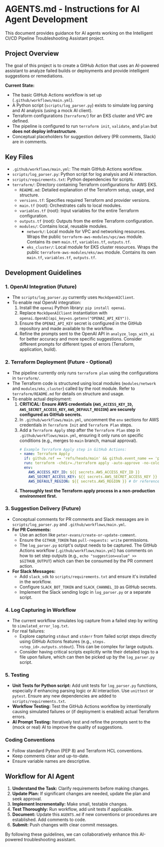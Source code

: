 # AGENTS.md - Instructions for AI Agent Development

This document provides guidance for AI agents working on the Intelligent CI/CD Pipeline Troubleshooting Assistant project.

## Project Overview

The goal of this project is to create a GitHub Action that uses an AI-powered assistant to analyze failed builds or deployments and provide intelligent suggestions or remediations.

**Current State:**
- The basic GitHub Actions workflow is set up (`.github/workflows/main.yml`).
- A Python script (`scripts/log_parser.py`) exists to simulate log parsing and AI analysis (using a mock AI client).
- Terraform configurations (`terraform/`) for an EKS cluster and VPC are defined.
- The pipeline is configured to run `terraform init`, `validate`, and `plan` but **does not deploy infrastructure**.
- Conceptual placeholders for suggestion delivery (PR comments, Slack) are in comments.

## Key Files

- `.github/workflows/main.yml`: The main GitHub Actions workflow.
- `scripts/log_parser.py`: Python script for log analysis and AI interaction.
- `scripts/requirements.txt`: Python dependencies for scripts.
- `terraform/`: Directory containing Terraform configurations for AWS EKS.
    - `README.md`: Detailed explanation of the Terraform setup, usage, and structure.
    - `versions.tf`: Specifies required Terraform and provider versions.
    - `main.tf` (root): Orchestrates calls to local modules.
    - `variables.tf` (root): Input variables for the entire Terraform configuration.
    - `outputs.tf` (root): Outputs from the entire Terraform configuration.
    - `modules/`: Contains local, reusable modules.
        - `network/`: Local module for VPC and networking resources. Wraps the public `terraform-aws-modules/vpc/aws` module. Contains its own `main.tf`, `variables.tf`, `outputs.tf`.
        - `eks_cluster/`: Local module for EKS cluster resources. Wraps the public `terraform-aws-modules/eks/aws` module. Contains its own `main.tf`, `variables.tf`, `outputs.tf`.

## Development Guidelines

### 1. OpenAI Integration (Future)
- The `scripts/log_parser.py` currently uses `MockOpenAIClient`.
- To enable real OpenAI integration:
    1. Install the `openai` Python library: `pip install openai`.
    2. Replace `MockOpenAIClient` instantiation with `openai.OpenAI(api_key=os.getenv("OPENAI_API_KEY"))`.
    3. Ensure the `OPENAI_API_KEY` secret is configured in the GitHub repository and made available to the workflow.
    4. Refine the prompts sent to the OpenAI API in `analyze_logs_with_ai` for better accuracy and more specific suggestions. Consider different prompts for different types of errors (Terraform, application, build).

### 2. Terraform Deployment (Future - Optional)
- The pipeline currently only runs `terraform plan` using the configurations in `terraform/`.
- The Terraform code is structured using local modules (`modules/network` and `modules/eks_cluster`) called by the root module. Refer to `terraform/README.md` for details on structure and usage.
- To enable actual deployment:
    1. **CRITICAL: Ensure AWS credentials (`AWS_ACCESS_KEY_ID`, `AWS_SECRET_ACCESS_KEY`, `AWS_DEFAULT_REGION`) are securely configured as GitHub secrets.**
    2. In `.github/workflows/main.yml`, uncomment the `env` sections for AWS credentials in `Terraform Init` and `Terraform Plan` steps.
    3. Add a `Terraform Apply` step after the `Terraform Plan` step in `.github/workflows/main.yml`, ensuring it only runs on specific conditions (e.g., merges to `main` branch, manual approval).
       ```yaml
       # Example Terraform Apply step in GitHub Actions:
       - name: Terraform Apply
         if: github.ref == 'refs/heads/main' && github.event_name == 'push' # Example condition
         run: terraform -chdir=./terraform apply -auto-approve -no-color
         env:
           AWS_ACCESS_KEY_ID: ${{ secrets.AWS_ACCESS_KEY_ID }}
           AWS_SECRET_ACCESS_KEY: ${{ secrets.AWS_SECRET_ACCESS_KEY }}
           AWS_DEFAULT_REGION: ${{ secrets.AWS_REGION }} # Or reference var.aws_region if set via tfvars
       ```
    4. **Thoroughly test the Terraform apply process in a non-production environment first.**

### 3. Suggestion Delivery (Future)
- Conceptual comments for PR comments and Slack messages are in `scripts/log_parser.py` and `.github/workflows/main.yml`.
- **For PR Comments:**
    - Use an action like `peter-evans/create-or-update-comment`.
    - Ensure the `GITHUB_TOKEN` has `pull-requests: write` permissions.
    - The `log_parser.py` script's output needs to be captured. The GitHub Actions workflow (`.github/workflows/main.yml`) has comments on how to set step outputs (e.g., `echo "suggestion=value" >> $GITHUB_OUTPUT`) which can then be consumed by the PR comment action.
- **For Slack Messages:**
    - Add `slack_sdk` to `scripts/requirements.txt` and ensure it's installed in the workflow.
    - Configure `SLACK_BOT_TOKEN` and `SLACK_CHANNEL_ID` as GitHub secrets.
    - Implement the Slack sending logic in `log_parser.py` or a separate script.

### 4. Log Capturing in Workflow
- The current workflow simulates log capture from a failed step by writing to `simulated_error_log.txt`.
- For real failures:
    - Explore capturing `stdout` and `stderr` from failed script steps directly using GitHub Actions features (e.g., `steps.<step_id>.outputs.stdout`). This can be complex for large outputs.
    - Consider having critical scripts explicitly write their detailed logs to a file upon failure, which can then be picked up by the `log_parser.py` script.

### 5. Testing
 - **Unit Tests for Python script:** Add unit tests for `log_parser.py` functions, especially if enhancing parsing logic or AI interaction. Use `unittest` or `pytest`. Ensure any new dependencies are added to `scripts/requirements.txt`.
- **Workflow Testing:** Test the GitHub Actions workflow by intentionally causing simulated failures or (if deployment is enabled) actual Terraform errors.
- **AI Prompt Testing:** Iteratively test and refine the prompts sent to the (mock or real) AI to improve the quality of suggestions.

### Coding Conventions
- Follow standard Python (PEP 8) and Terraform HCL conventions.
- Keep comments clear and up-to-date.
- Ensure variable names are descriptive.

## Workflow for AI Agent
1. **Understand the Task:** Clarify requirements before making changes.
2. **Update Plan:** If significant changes are needed, update the plan and seek approval.
3. **Implement Incrementally:** Make small, testable changes.
4. **Test Thoroughly:** Run workflow, add unit tests if applicable.
5. **Document:** Update this `AGENTS.md` if new conventions or procedures are established. Add comments to code.
6. **Submit:** Push changes with clear commit messages.

By following these guidelines, we can collaboratively enhance this AI-powered troubleshooting assistant.
